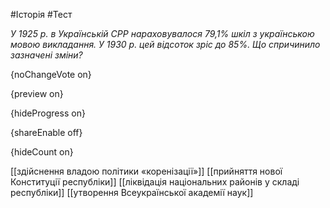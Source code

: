 #Історія #Тест

*У 1925 р. в Українській СРР нараховувалося 79,1% шкіл з українською мовою викладання. У 1930 р. цей відсоток зріс до 85%. Що спричинило зазначені зміни?*

{noChangeVote on}

{preview on}

{hideProgress on}

{shareEnable off}

{hideCount on}

[[здійснення владою політики «коренізації»]]
[[прийняття нової Конституції республіки]]
[[ліквідація національних районів у складі республіки]]
[[утворення Всеукраїнської академії наук]]
